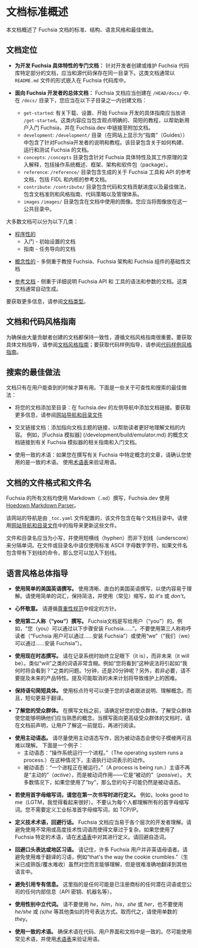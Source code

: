 <!-- 
# Documentation standards overview
 -->
# 文档标准概述

<!-- 
This document outlines standards, structure, tone, and best practices for Fuchsia documentation.
-->
本文档概述了 Fuchsia 文档的标准、结构、语言风格和最佳做法。

<!-- 
## Document locations
 -->
## 文档定位

  <!-- 
  * **Documentation specific to developing a specific Fuchsia feature:**
    Documentation for developers creating or maintaining a specific part of the Fuchsia codebase
    should be kept in the same directory as the source code. These docs are usually in the form of
    `README.md` files embedded throughout the Fuchsia codebase.
  -->
  * **为开发 Fuchsia 具体特性的专门文档：**
    针对开发者创建或维护 Fuchsia 代码库特定部分的文档，应当和源代码保存在同一目录下。这类文档通常以 `README.md` 文件的形式嵌入在 Fuchsia  代码库中。
  <!-- 
  * **General documentation for Fuchsia developers:** Fuchsia documentation should
    be created in <code>/HEAD/docs/</code>.
    In the `/docs/` directory, you should create documentation in one of these sub-directories: 
  -->
  * **面向 Fuchsia 开发者的总体文档：** Fuchsia 文档应当创建在 <code>/HEAD/docs/</code> 中.
    在 `/docs/` 目录下，您应当在以下子目录之一内创建文档：

    * <code>get-started</code>:
       <!-- 
       Specific guidance to download, set up, and start developing on Fuchsia should go in
       `/get-started`. This content should contain opinionated, short tutorials that help new
       users get started on Fuchsia, and link to additional documentation in Fuchsia.dev.
       -->
       有关下载、设置、开始 Fuchsia 开发的具体指南应当放进 `/get-started`。这类内容应当包含观点明确的、简短的教程，以帮助新用户入门 Fuchsia，并在 Fuchsia.dev 中链接至附加文档。
    *  <code>development</code>:
        <!--
        The `/development/` directory (which displays on the site as "Guides") contains
        instructions and tutorials for developers
        working on Fuchsia. This directory includes documentation
        on how to build, run, and test Fuchsia. 
        -->
        `/development/` 目录（在网站上显示为“指南”（Guides））中包含了针对Fuchsia开发者的说明和教程。该目录包含关于如何构建、运行和测试 Fuchsia 的文档。
    *  <code>concepts</code>:
        <!-- 
        The `/concepts` directory contains in-depth explanations of specific features of
        Fuchsia and how they work, including operating system overviews, frameworks, architecture,
        and packages.
        -->
        `/concepts` 目录包含针对 Fuchsia 具体特性及其工作原理的深入解释，包括操作系统概述、框架、架构和软件包（package）。
    *  <code>reference</code>:
        <!--
        The `/reference/` directory contains generated reference docs on Fuchsia tools and APIs,
        including FIDL and kernel reference.
        -->
        `/reference/` 目录包含生成的关于 Fuchsia 工具和 API 的参考文档，包括 FIDL 和内核的参考文档。
    *  <code>contribute</code>:
        <!--
        The `/contribute/` directory contains code and documentation contribution processes and
        best practices, including documentation code and style guides, code polcies, and governance.
        -->
        `/contribute/` 目录包含代码和文档贡献进度以及最佳做法，包含文档准则和风格指南、代码策略以及管理体系。
    *  `images`
        <!--
        The `/images/` directory contains images used in the documentation. You should
        place images in this common directory.
        -->
        `/images/` 目录包含在文档中使用的图像。您应当将图像放在这一公共目录中。

<!-- 
## Document types
 -->

<!-- 
Most documentation can be divided into the following categories:
 -->
大多数文档可以分为以下几类：

<!-- 
- [Procedural](documentation-types.md#procedural-documentation)
    - Getting started - Initial setup documentation
    - Guides - Task-oriented documentation
 -->
- [程序性的](documentation-types.md#procedural-documentation)
    - 入门 - 初始设置的文档
    - 指南 - 任务导向的文档

<!-- - [Conceptual](documentation-types.md#conceptual-documentation) - Foundational
  documentation focused on teaching more about Fuchsia, Fuchsia architecture, and Fuchsia components -->
- [概念性的](documentation-types.md#conceptual-documentation) - 多侧重于教授 Fuchsia、Fuchsia 架构和 Fuchsia 组件的基础性文档

<!-- 
- [Reference](documentation-types.md#reference-documentation) - Documentation focused on
  detailing the syntax and parameters of Fuchsia APIs and tools. This documentation is usually
  auto-generated.
 -->
- [参考文档](documentation-types.md#reference-documentation) - 侧重于详细说明 Fuchsia API 和 工具的语法和参数的文档。这类文档通常自动生成。

<!-- 
See [Documentation Types](documentation-types.md) for more information.
 -->
要获取更多信息，请参阅[文档类型](documentation-types.md)。

<!-- 
## Documentation and code style guides
 -->
## 文档和代码风格指南

<!-- 
It's important to follow documentation style guidelines to ensure that the documentation
created by a large number of contributors remains consistent. See the
[Documentation style guide](documentation-style-guide.md) for specific documentation guidance and
[Code sample style guide](code-sample-style-guide.md) for code sample guidance. 
-->
为确保由大量贡献者创建的文档都保持一致性，遵循文档风格指南很重要。要获取具体文档指导，请参阅[文档风格指南](documentation-style-guide.md)；要获取代码样例指导，请参阅[代码样例风格指南](code-sample-style-guide.md)。


<!-- 
## Search best practices
 -->
## 搜索的最佳做法
<!-- 
Documentation is only useful when users can find it. Some findability and search best practices
include the following:
 -->
文档只有在用户能查到的时候才算有用。下面是一些关于可查性和搜索的最佳做法：
<!-- 
- Add your document to the table of contents: Add links to documentation in the left sided
  navigation on fuchsia.dev. See [Site navigation and TOC files](documentation-navigation-toc.md)
  for more information.
 -->
 - 将您的文档添加至目录：在 fuchsia.dev 的左侧导航中添加文档链接。要获取更多信息，请参阅[网站导航和目录文件](documentation-navigation-toc.md)  
<!-- 
- Cross-link documentation: Add links to documents on subjects that help readers better understand the
  content of your document. For example, the conceptual document for the [Fuchsia emulator](/development/build/emulator.md)
  links to relevant guides and getting started documents about the Fuchsia emulator.
-->
- 交叉链接文档：添加指向文档主题的链接，以帮助读者更好地理解文档的内容。 例如，[Fuchsia 模拟器] (/development/build/emulator.md) 的概念文档链接到有关 Fuchsia 模拟器的相关指南和入门文档。
<!-- 
- Use consistent terminology: If you're writing about a specific concept in Fuchsia, verify that you are
  using consistent terminology. Use the [glossary](/glossary/README.md) to verify terms.
 -->
- 使用一致的术语：如果您在撰写有关 Fuchsia 中特定概念的文章，请确认您使用的是一致的术语。 使用[术语表](/glossary/README.md)来验证用语。

<!-- 
## Documentation file formats and file names
 -->
## 文档的文件格式和文件名

<!-- 
All documentation for Fuchsia is written in Markdown (`.md`), and Fuchsia.dev
uses the [Hoedown Markdown Parser](https://github.com/hoedown/hoedown).
 -->
Fuchsia 的所有文档均使用 Markdown（`.md`）撰写，Fuchsia.dev 使用 [Hoedown Markdown Parser](https://github.com/hoedown/hoedown)。

<!-- 
The site's navigation is configured by `_toc.yaml` files, which are included in every documentation
directory. Use the guidance in
[Site navigation and TOC files](documentation-navigation-toc.md) to update these files.
 -->
该网站的导航是由 `_toc.yaml` 文件配置的，该文件包含在每个文档目录中。请使用[网站导航和目录文件](documentation-navigation-toc.md)中的指导来更新这些文件。

<!-- 
File and directory names should be lowercase, and separate words with hyphens, not underscores.
Use only standard ASCII alphanumeric characters in file and directory names. If the file name
contains a command with an underscore, then you can include the underscore.
 -->
文件和目录名应当为小写，并使用短横线（hyphen）而非下划线（underscore）来分隔单词。在文件或目录名中请仅使用标准 ASCII 字母数字字符。如果文件名包含带有下划线的命令，那么您可以加入下划线。

<!-- 
## General guidance on style and tone
 -->
## 语言风格总体指导

<!-- 
- **Write in plain U.S. English.** Write in clear, direct U.S. English that makes content
  easy to understand. Use simple words, be concise, and use contractions like _it's_ or _don't_.
 -->
- **使用简单的美国英语撰写。** 使用清晰、直白的美国英语撰写，以使内容易于理解。请使用简单的词汇，保持简洁，并使用（常见）缩写，如 _it's_ 或 _don't_。
<!-- 
- **Be respectful.** Follow the guidelines set forth in [Respectful Code](/contribute/respectful_code.md).
 -->
- **心怀敬意。** 请遵循[尊重性规范](/contribute/respectful_code.md)中规定的方针。
<!-- 
- **Write in second-person ("you").** Fuchsia documentation is written to the user ("you"). When
  For example, "You can install Fuchsia by doing the following...". Do not refer to the reader in the
  third person ("Fuchsia users can install Fuchsia by...") or use
  "We" ("We can install Fuchsia by...").
 -->
- **使用第二人称（“you”）撰写。** Fuchsia文档是写给用户（“you”）的。例如，“您（you）可以通过以下步骤安装 Fuchsia……”。不要使用第三人称称呼读者（“Fuchsia 用户可以通过……安装 Fuchsia”）或使用“we”（“我们（we）可以通过……安装 Fuchsia”）。
<!-- 
- **Write in present tense.** Always document the system as it is, not as it will be. Words such
  as "will" are very ambiguous. For example "you will see" leads to questions like "when will I see
  this?" In 1 minute or in 20 minutes? In addition, do not refer to future product features unless
  necessary. Mentioning future plans that might not happen becomes a maintenance burden.
 -->
- **使用现在时态撰写。** 请在记录系统时始终立足眼下（it is），而非未来（it will be）。类似“will”之类的词语非常含糊。例如“您将看到”这种说法将引起如“我何时将会看到？”之类的问题。1分钟，还是20分钟呢？另外，若非必要，请不要提及未来的产品特性。提及可能取消的未来计划将导致维护上的困难。
<!-- 
- **Keep sentences short and concrete.** Using punctuation allows your reader to follow
  instructions and understand concepts. Also, short sentences are easier to translate.
 -->
- **保持语句简短具体。** 使用标点符号可以便于您的读者跟进说明、理解概念。而且，短句更易于翻译。
<!-- 
- **Know your audience.** Define your audience before you write a document. Knowing your audience
  allows you to understand what information your audience should be familiar with. When a document
  is meant for a more advanced audience, state that up front and let users know that as a
  prerequisite before reading your document.
 -->
- **了解您的受众群体。** 在撰写文档之前，请确定好您的受众群体。了解受众群体使您能够明确他们应当熟悉的概念。当撰写面向更高级受众群体的文档时，请在文档前声明，让用户了解这一前提后，再进行阅读。
<!-- 
- **Use active voice.** Try to write in active voice since passive voice can
  make sentences ambiguous and hard to understand. Here's an example:
  - Active voice: "The operating system runs a process." In this case, the subject performs the
    action denoted by the verb.
  - Passive voice: "A process is being run." The subject is no longer _active_, but is being acted
    upon by the verb — it's _passive_.
  In most cases, if you use "by" this indicates that your sentence might be still be in passive
  voice.
 -->
- **使用主动语态。** 请尽量使用主动语态写作，因为被动语态会使句子模棱两可且难以理解。 下面是一个例子：
   - 主动语态：“操作系统运行一个进程。”（The operating system runs a process.）在这种情况下，主语执行动词表示的动作。
   - 被动语态：“一个进程正在被运行。”（A process is being run.）主语不再是“主动的”（_active_），而是被动词作用——它是“被动的”（_passive_）。
   大多数情况下，如果您使用了“by”，那么您的句子可能仍然是被动语态。

<!-- 
- **If you use acronyms, define them the first time you write about them.** For
  example, looks good to me (LGTM). Don't assume that everyone will understand all acronyms. You do
  not need to define acronyms that are industry standards such as TCP/IP.
 -->
- **若使用首字母缩写词，请您在第一次书写时进行定义。** 例如，looks good to me（LGTM，我觉得看起来很好）。不要认为每个人都理解所有的首字母缩写词。您不需要定义工业标准首字母缩写词，如 TCP/IP。

<!-- 
- **Define technical terms and avoid jargon.** Fuchsia documentation should be accessible
  to all levels of developers. Avoid overcomplicating documentation with uncommon or highly
  technical words. If you're using Fuchsia-specific terms, define them in
  the [glossary](/glossary/README.md). Avoid invented words.
 -->
- **定义技术术语，回避行话。** Fuchsia 文档应当易于各个层次的开发者理解。请避免使用不常用或高度技术性词语而使得文章过于复杂。如果您使用了 Fuchsia 特定的术语，请在[术语表](/glossary/README.md)中对其进行定义。请回避自造词。

<!-- 
- **Avoid colloquial phrases or regional idioms.** Keep in mind that many Fuchsia users
  may not be native English speakers. Avoid difficult to translate idioms, like
  "that's the way the cookie crumbles." While it might make sense to you, it doesn't translate
  well into other languages.
 -->
- **回避口头表达或地区习语。** 请记住，许多 Fuchsia 用户并非英语母语者。请避免使用难于翻译的习语，例如“that's the way the cookie crumbles.”（生米已成熟饭/覆水难收）虽然对您而言能够理解，但是很难准确地翻译到其他语言中。

<!-- 
- **Avoid referencing proprietary information.** This can refer to any potential terminology or
  product names that may be trademarked or any internal information (API keys, machine names, etc…)
  internal to your company.
 -->
- **避免引用专有信息。** 这里指的是任何可能是已注册商标的任何潜在词语或您公司的任何内部信息（API 密钥、机器名等）。

<!-- 
- **Use gender-neutral pronouns.** Don't use _he, him, his, she,_ or _her,_ and don't use _he/she_ or
  _(s)he_ or other such punctuational approaches. Instead, use the singular _they._
 -->
- **使用性别中立代词。** 请不要使用 _he_，_him_，_his_，_she_ 或 _her_，也不要使用 _he/she_ 或 _(s)he_ 等其他类似的符号表达方式。取而代之，请使用单数的 _they_。

<!-- 
- **Use consistent terminology.** Ensure that terms are consistent in code, UI, and documentation.
  Use common terms when possible, and use the [glossary](/glossary/README.md) to verify terminology.
 -->
- **使用一致的术语。** 确保术语在代码、用户界面和文档中是一致的。尽可能使用常见术语，并使用[术语表](/glossary/README.md)来验证用语。
